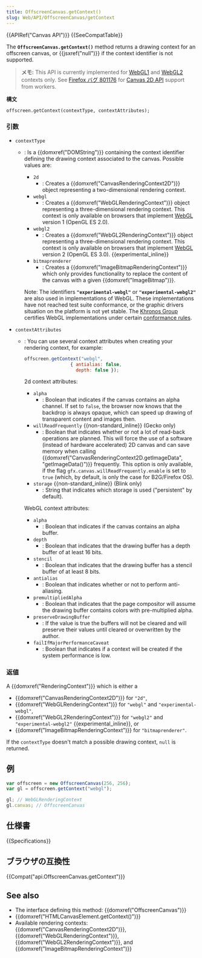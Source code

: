 ```yaml
---
title: OffscreenCanvas.getContext()
slug: Web/API/OffscreenCanvas/getContext
---
```


{{APIRef("Canvas API")}} {{SeeCompatTable}}

The **`OffscreenCanvas.getContext()`** method returns a drawing context for an offscreen canvas, or {{jsxref("null")}} if the context identifier is not supported.

> **メモ:** This API is currently implemented for [WebGL1](/ja/docs/Web/API/WebGLRenderingContext) and [WebGL2](/ja/docs/Web/API/WebGL2RenderingContext) contexts only. See [Firefox バグ 801176](https://bugzil.la/801176) for [Canvas 2D API](/ja/docs/Web/API/Canvas_API) support from workers.

**構文**

```
offscreen.getContext(contextType, contextAttributes);
```

### 引数

- `contextType`

  - : Is a {{domxref("DOMString")}} containing the context identifier defining the drawing context associated to the canvas. Possible values are:

    - `2d`
      - : Creates a {{domxref("CanvasRenderingContext2D")}} object representing a two-dimensional rendering context.
    - `webgl`
      - : Creates a {{domxref("WebGLRenderingContext")}} object representing a three-dimensional rendering context. This context is only available on browsers that implement [WebGL](/ja/docs/Web/WebGL) version 1 (OpenGL ES 2.0).
    - `webgl2`
      - : Creates a {{domxref("WebGL2RenderingContext")}} object representing a three-dimensional rendering context. This context is only available on browsers that implement [WebGL](/ja/docs/Web/WebGL) version 2 (OpenGL ES 3.0). {{experimental_inline}}
    - `bitmaprenderer`
      - : Creates a {{domxref("ImageBitmapRenderingContext")}} which only provides functionality to replace the content of the canvas with a given {{domxref("ImageBitmap")}}.

    Note: The identifiers **`"experimental-webgl"`** or **`"experimental-webgl2"`** are also used in implementations of WebGL. These implementations have not reached test suite conformance, or the graphic drivers situation on the platform is not yet stable. The [Khronos Group](https://www.khronos.org/) certifies WebGL implementations under certain [conformance rules](https://www.khronos.org/registry/webgl/sdk/tests/CONFORMANCE_RULES.txt).

- `contextAttributes`

  - : You can use several context attributes when creating your rendering context, for example:

    ```js
    offscreen.getContext("webgl",
                     { antialias: false,
                       depth: false });
    ```

    2d context attributes:

    - `alpha`
      - : Boolean that indicates if the canvas contains an alpha channel. If set to `false`, the browser now knows that the backdrop is always opaque, which can speed up drawing of transparent content and images then.
    - `willReadFrequently` {{non-standard_inline}} (Gecko only)
      - : Boolean that indicates whether or not a lot of read-back operations are planned. This will force the use of a software (instead of hardware accelerated) 2D canvas and can save memory when calling {{domxref("CanvasRenderingContext2D.getImageData", "getImageData()")}} frequently. This option is only available, if the flag `gfx.canvas.willReadFrequently.enable` is set to `true` (which, by default, is only the case for B2G/Firefox OS).
    - `storage` {{non-standard_inline}} (Blink only)
      - : String that indicates which storage is used ("persistent" by default).

    WebGL context attributes:

    - `alpha`
      - : Boolean that indicates if the canvas contains an alpha buffer.
    - `depth`
      - : Boolean that indicates that the drawing buffer has a depth buffer of at least 16 bits.
    - `stencil`
      - : Boolean that indicates that the drawing buffer has a stencil buffer of at least 8 bits.
    - `antialias`
      - : Boolean that indicates whether or not to perform anti-aliasing.
    - `premultipliedAlpha`
      - : Boolean that indicates that the page compositor will assume the drawing buffer contains colors with pre-multiplied alpha.
    - `preserveDrawingBuffer`
      - : If the value is true the buffers will not be cleared and will preserve their values until cleared or overwritten by the author.
    - `failIfMajorPerformanceCaveat`
      - : Boolean that indicates if a context will be created if the system performance is low.

### 返値

A {{domxref("RenderingContext")}} which is either a

- {{domxref("CanvasRenderingContext2D")}} for `"2d"`,
- {{domxref("WebGLRenderingContext")}} for `"webgl"` and `"experimental-webgl"`,
- {{domxref("WebGL2RenderingContext")}} for `"webgl2"` and `"experimental-webgl2"` {{experimental_inline}}, or
- {{domxref("ImageBitmapRenderingContext")}} for `"bitmaprenderer"`.

If the `contextType` doesn't match a possible drawing context, `null` is returned.

## 例

```js
var offscreen = new OffscreenCanvas(256, 256);
var gl = offscreen.getContext("webgl");

gl; // WebGLRenderingContext
gl.canvas; // OffscreenCanvas
```

## 仕様書

{{Specifications}}

## ブラウザの互換性

{{Compat("api.OffscreenCanvas.getContext")}}

## See also

- The interface defining this method: {{domxref("OffscreenCanvas")}}
- {{domxref("HTMLCanvasElement.getContext()")}}
- Available rendering contexts: {{domxref("CanvasRenderingContext2D")}}, {{domxref("WebGLRenderingContext")}}, {{domxref("WebGL2RenderingContext")}}, and {{domxref("ImageBitmapRenderingContext")}}
